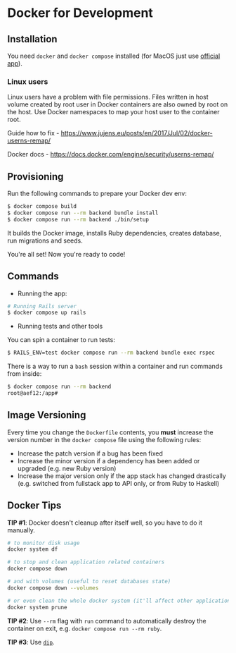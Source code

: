 # Docker for Development

## Installation

You need `docker` and `docker compose` installed (for MacOS just use [official app](https://docs.docker.com/engine/installation/mac/)).

### Linux users

Linux users have a problem with file permissions. Files written in host volume created by root user in Docker containers are also owned by root on the host. Use Docker namespaces to map your host user to the container root.

Guide how to fix - https://www.jujens.eu/posts/en/2017/Jul/02/docker-userns-remap/

Docker docs - https://docs.docker.com/engine/security/userns-remap/

## Provisioning

Run the following commands to prepare your Docker dev env:

```sh
$ docker compose build
$ docker compose run --rm backend bundle install
$ docker compose run --rm backend ./bin/setup
```

It builds the Docker image, installs Ruby dependencies, creates database, run migrations and seeds.

You're all set! Now you're ready to code!

## Commands

* Running the app:

```sh
# Running Rails server
$ docker compose up rails
```

* Running tests and other tools

You can spin a container to run tests:

```sh
$ RAILS_ENV=test docker compose run --rm backend bundle exec rspec
```

There is a way to run a `bash` session within a container and run commands
from inside:

```sh
$ docker compose run --rm backend
root@aef12:/app#
```

## Image Versioning

Every time you change the `Dockerfile` contents, you **must** increase the version number in the `docker compose` file using the following rules:
- Increase the patch version if a bug has been fixed
- Increase the minor version if a dependency has been added or upgraded (e.g. new Ruby version)
- Increase the major version only if the app stack has changed drastically (e.g. switched from fullstack app to API only, or from Ruby to Haskell)

## Docker Tips

**TIP #1**: Docker doesn't cleanup after itself well, so you have to do it manually.

```sh
# to monitor disk usage
docker system df

# to stop and clean application related containers
docker compose down

# and with volumes (useful to reset databases state)
docker compose down --volumes

# or even clean the whole docker system (it'll affect other applications too!)
docker system prune
```

**TIP #2**: Use `--rm` flag with `run` command to automatically destroy the
container on exit, e.g. `docker compose run --rm ruby`.

**TIP #3**: Use [`dip`](./dip.md).
